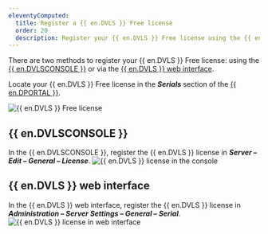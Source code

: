 ```yaml
---
eleventyComputed:
  title: Register a {{ en.DVLS }} Free license
  order: 20
  description: Register your {{ en.DVLS }} Free license using the {{ en.DVLSCONSOLE }} or via the {{ en.DVLS }} web interface. 
---
```

There are two methods to register your {{ en.DVLS }} Free license: using the [{{ en.DVLSCONSOLE }}](#devolutions-server-console) or via the [{{ en.DVLS }} web interface](#devolutions-server-web-interface).  

Locate your {{ en.DVLS }} Free license in the ***Serials*** section of the [{{ en.DPORTAL }}](https://portal.devolutions.com/serials).  

![{{ en.DVLS }} Free license](https://webdevolutions.azureedge.net/docs/en/server/ServerOp4019.png)  

## {{ en.DVLSCONSOLE }} 
In the {{ en.DVLSCONSOLE }}, register the {{ en.DVLS }} license in ***Server – Edit – General – License***. 
![{{ en.DVLS }} license in the console](https://webdevolutions.azureedge.net/docs/en/server/ServerOp2085.png) 

## {{ en.DVLS }} web interface 
In the {{ en.DVLS }} web interface, register the {{ en.DVLS }} license in ***Administration – Server Settings – General – Serial***. 
![{{ en.DVLS }} license in web interface](https://webdevolutions.azureedge.net/docs/en/server/ServerOp2086.png) 

